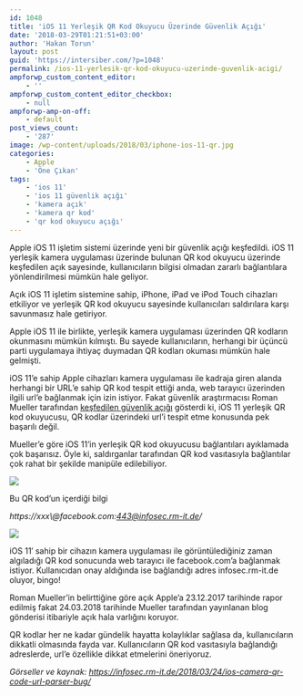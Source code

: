 ```yaml
---
id: 1048
title: 'iOS 11 Yerleşik QR Kod Okuyucu Üzerinde Güvenlik Açığı'
date: '2018-03-29T01:21:51+03:00'
author: 'Hakan Torun'
layout: post
guid: 'https://intersiber.com/?p=1048'
permalink: /ios-11-yerlesik-qr-kod-okuyucu-uzerinde-guvenlik-acigi/
ampforwp_custom_content_editor:
    - ''
ampforwp_custom_content_editor_checkbox:
    - null
ampforwp-amp-on-off:
    - default
post_views_count:
    - '287'
image: /wp-content/uploads/2018/03/iphone-ios-11-qr.jpg
categories:
    - Apple
    - 'Öne Çıkan'
tags:
    - 'ios 11'
    - 'ios 11 güvenlik açığı'
    - 'kamera açık'
    - 'kamera qr kod'
    - 'qr kod okuyucu açığı'
---
```


Apple iOS 11 işletim sistemi üzerinde yeni bir güvenlik açığı keşfedildi. iOS 11 yerleşik kamera uygulaması üzerinde bulunan QR kod okuyucu üzerinde keşfedilen açık sayesinde, kullanıcıların bilgisi olmadan zararlı bağlantılara yönlendirilmesi mümkün hale geliyor.

Açık iOS 11 işletim sistemine sahip, iPhone, iPad ve iPod Touch cihazları etkiliyor ve yerleşik QR kod okuyucu sayesinde kullanıcıları saldırılara karşı savunmasız hale getiriyor.

Apple iOS 11 ile birlikte, yerleşik kamera uygulaması üzerinden QR kodların okunmasını mümkün kılmıştı. Bu sayede kullanıcıların, herhangi bir üçüncü parti uygulamaya ihtiyaç duymadan QR kodları okuması mümkün hale gelmişti.

iOS 11’e sahip Apple cihazları kamera uygulaması ile kadraja giren alanda herhangi bir URL’e sahip QR kod tespit ettiği anda, web tarayıcı üzerinden ilgili url’e bağlanmak için izin istiyor. Fakat güvenlik araştırmacısı Roman Mueller tarafından [keşfedilen güvenlik açığı](https://infosec.rm-it.de/2018/03/24/ios-camera-qr-code-url-parser-bug/) gösterdi ki, iOS 11 yerleşik QR kod okuyucusu, QR kodlar üzerindeki url’i tespit etme konusunda pek başarılı değil.

Mueller’e göre iOS 11’in yerleşik QR kod okuyucusu bağlantıları ayıklamada çok başarısız. Öyle ki, saldırganlar tarafından QR kod vasıtasıyla bağlantılar çok rahat bir şekilde manipüle edilebiliyor.

![](https://intersiber.com/wp-content/uploads/2018/03/ios11-built-in-qr-code-camera-fail.jpg)

Bu QR kod’un içerdiği bilgi

*https://xxx\\@facebook.com:443@infosec.rm-it.de/*

![](https://intersiber.com/wp-content/uploads/2018/03/ios-11-camera-qr-kod-acik.jpg)

iOS 11′ sahip bir cihazın kamera uygulaması ile görüntülediğiniz zaman algıladığı QR kod sonucunda web tarayıcı ile facebook.com’a bağlanmak istiyor. Kullanıcıdan onay aldığında ise bağlandığı adres infosec.rm-it.de oluyor, bingo!

Roman Mueller’in belirttiğine göre açık Apple’a 23.12.2017 tarihinde rapor edilmiş fakat 24.03.2018 tarihinde Mueller tarafından yayınlanan blog gönderisi itibariyle açık hala varlığını koruyor.

QR kodlar her ne kadar gündelik hayatta kolaylıklar sağlasa da, kullanıcıların dikkatli olmasında fayda var. Kullanıcıların QR kod vasıtasıyla bağlandığı adreslerde, url’e özellikle dikkat etmelerini öneriyoruz.

*Görseller ve kaynak: https://infosec.rm-it.de/2018/03/24/ios-camera-qr-code-url-parser-bug/*